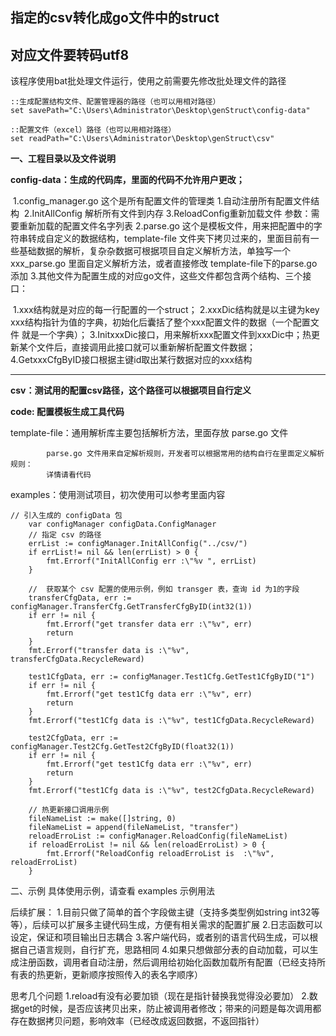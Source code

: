 ## 指定的csv转化成go文件中的struct ##
## 对应文件要转码utf8 ##
该程序使用bat批处理文件运行，使用之前需要先修改批处理文件的路径

	::生成配置结构文件、配置管理器的路径（也可以用相对路径）
	set savePath="C:\Users\Administrator\Desktop\genStruct\config-data"
	
	::配置文件（excel）路径（也可以用相对路径）
	set readPath="C:\Users\Administrator\Desktop\genStruct\csv"

**一、工程目录以及文件说明**

**config-data：生成的代码库，里面的代码不允许用户更改；**

​		1.config_manager.go 这个是所有配置文件的管理类
​						1.自动注册所有配置文件结构
​						2.InitAllConfig 解析所有文件到内存
​						3.ReloadConfig重新加载文件 参数：需要重新加载的配置文件名字列表
​		2.parse.go 这个是模板文件，用来把配置中的字符串转成自定义的数据结构，template-file 文件夹下拷贝过来的，里面目前有一些基础数据的解析，复杂杂数据可根据项目自定义解析方法，单独写一个xxx_parse.go 里面自定义解析方法，或者直接修改 template-file下的parse.go 添加
​		3.其他文件为配置生成的对应go文件，这些文件都包含两个结构、三个接口：

​										 1.xxx结构就是对应的每一行配置的一个struct；
​										  2.xxxDic结构就是以主键为key xxx结构指针为值的字典，初始化后囊括了整个xxx配置文件的数据（一个配置文件		就是一个字典）；
​										  3.InitxxxDic接口，用来解析xxx配置文件到xxxDic中；热更新某个文件后，直接调用此接口就可以重新解析配置文件数据；
​										  4.GetxxxCfgByID接口根据主键id取出某行数据对应的xxx结构

------



**csv：测试用的配置csv路径，这个路径可以根据项目自行定义**

**code: 配置模板生成工具代码**

template-file：通用解析库主要包括解析方法，里面存放 parse.go 文件

			parse.go 文件用来自定解析规则，开发者可以根据常用的结构自行在里面定义解析规则：
			详情请看代码

examples：使用测试项目，初次使用可以参考里面内容

```
// 引入生成的 configData 包
	var configManager configData.ConfigManager
	// 指定 csv 的路径
	errList := configManager.InitAllConfig("../csv/")
	if errList!= nil && len(errList) > 0 {
		fmt.Errorf("InitAllConfig err :\"%v ", errList)
	}

	//  获取某个 csv 配置的使用示例，例如 transger 表，查询 id 为1的字段
	transferCfgData, err := configManager.TransferCfg.GetTransferCfgByID(int32(1))
	if err != nil {
		fmt.Errorf("get transfer data err :\"%v", err)
		return
	}
	fmt.Errorf("transfer data is :\"%v", transferCfgData.RecycleReward)

	test1CfgData, err := configManager.Test1Cfg.GetTest1CfgByID("1")
	if err != nil {
		fmt.Errorf("get test1Cfg data err :\"%v", err)
		return
	}
	fmt.Errorf("test1Cfg data is :\"%v", test1CfgData.RecycleReward)

	test2CfgData, err := configManager.Test2Cfg.GetTest2CfgByID(float32(1))
	if err != nil {
		fmt.Errorf("get test1Cfg data err :\"%v", err)
		return
	}
	fmt.Errorf("test1Cfg data is :\"%v", test2CfgData.RecycleReward)

	// 热更新接口调用示例
	fileNameList := make([]string, 0)
	fileNameList = append(fileNameList, "transfer")
	reloadErroList := configManager.ReloadConfig(fileNameList)
	if reloadErroList != nil && len(reloadErroList) > 0 {
		fmt.Errorf("ReloadConfig reloadErroList is  :\"%v", reloadErroList)
	}
```

二、示例
具体使用示例，请查看 examples 示例用法


后续扩展：
1.目前只做了简单的首个字段做主键（支持多类型例如string int32等等），后续可以扩展多主键代码生成，方便有相关需求的配置扩展
2.日志函数可以设定，保证和项目输出日志耦合
3.客户端代码，或者别的语言代码生成，可以根据自己语言规则，自行扩充，思路相同
4.如果只想做部分表的自动加载，可以生成注册函数，调用者自动注册，然后调用给初始化函数加载所有配置（已经支持所有表的热更新，更新顺序按照传入的表名字顺序）

思考几个问题
1.reload有没有必要加锁（现在是指针替换我觉得没必要加）
2.数据get的时候，是否应该拷贝出来，防止被调用者修改；带来的问题是每次调用都存在数据拷贝问题，影响效率（已经改成返回数据，不返回指针）